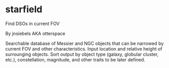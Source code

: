 # starfield
Find DSOs in current FOV  

By jnsiebels AKA otterspace  

Searchable database of Messier and NGC objects that can be narrowed by current FOV and other characteristics. Input location and relative height of surrounging objects. Sort output by object type (galaxy, globular cluster, etc.), constellation, magnitude, and other traits to be later defined.

